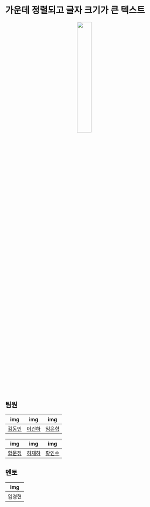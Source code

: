 <!DOCTYPE html>
<html>

<body>

<h1 class="centered-h1">가운데 정렬되고 글자 크기가 큰 텍스트</h1>

</body>
</html>


<p align="center">
  <img src="https://i.imgur.com/SWtrsIm.png" width="30%">
</p>

## 팀원

| img | img | img |
|:---:|:---:|:---:|
|[김동언](https://github.com/ceo21ckim)|[이건하](https://github.com/LeeKunHa)|[임은형](https://github.com/LimEunHyoung)|

| img | img | img |
|:---:|:---:|:---:|
|[함문정](https://github.com/jennymjh)|[허재하](https://github.com/jaehahuh)|[황인수](https://github.com/In-Soo-Hwang/In-Soo-Hwang)|

## 멘토
| img |
|:---:|
|임경현|
